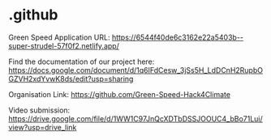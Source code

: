 # .github
Green Speed Application URL: https://6544f40de6c3162e22a5403b--super-strudel-57f0f2.netlify.app/

Find the documentation of our project here: https://docs.google.com/document/d/1q6IFdCesw_3jSs5H_LdDCnH2RupbOGZVH2xdYvwK8ds/edit?usp=sharing

Organisation Link: https://github.com/Green-Speed-Hack4Climate

Video submission: https://drive.google.com/file/d/1WW1C97JnQcXDTbDSSJOOUC4_bBo71Lui/view?usp=drive_link
